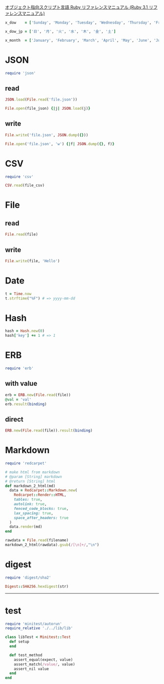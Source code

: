 [オブジェクト指向スクリプト言語 Ruby リファレンスマニュアル (Ruby 3.1 リファレンスマニュアル)](https://docs.ruby-lang.org/ja/3.1/doc/index.html)

```ruby
x_dow    = ['Sunday', 'Monday', 'Tuesday', 'Wednesday', 'Thursday', 'Friday', 'Saturday']
```

```ruby
x_dow_jp = ['日', '月', '火', '水', '木', '金', '土']
```

```ruby
x_month  = ['January', 'February', 'March', 'April', 'May', 'June', 'July', 'August', 'September', 'October', 'November', 'December']
```

# JSON

```ruby
require 'json'
```

## read

```ruby
JSON.load(File.read('file.json'))
```

```ruby
File.open(file_json) {|j| JSON.load(j)}
```

## write

```ruby
File.write('file.json', JSON.dump({}))
```

```ruby
File.open('file.json', 'w') {|f| JSON.dump({}, f)}
```

# CSV

```ruby
require 'csv'
```

```ruby
CSV.read(file_csv)
```

# File

## read

```ruby
File.read(file)
```

## write

```ruby
File.write(file, 'Hello')
```

# Date
```ruby
t = Time.now
t.strftime("%F") # => yyyy-mm-dd
```

# Hash
```ruby
hash = Hash.new(0)
hash['key'] += 1 # => 1
```

# ERB

```ruby
require 'erb'
```

## with value

```ruby
erb = ERB.new(File.read(file))
@val = 'val'
erb.result(binding)
```

## direct

```ruby
ERB.new(File.read(file)).result(binding)
```

# Markdown

```ruby
require 'redcarpet'
```

```ruby
# make html from markdown
# @param [String] markdown
# @return [String] html
def markdown_2_html(md)
  data = Redcarpet::Markdown.new(
    Redcarpet::Render::HTML,
    tables: true,
    autolink: true,
    fenced_code_blocks: true,
    lax_spacing: true,
    space_after_headers: true
  )
  data.render(md)
end
```

```ruby
rawdata = File.read(filename)
markdown_2_html(rawdata).gsub(/[\n]+/,"\n")
```

# digest

```ruby
require 'digest/sha2'
```

```ruby
Digest::SHA256.hexdigest(str)
```

---

# test

```ruby
require 'minitest/autorun'
require_relative './../lib/lib'
```

```ruby
class libTest < Minitest::Test
  def setup
  end

  def test_method
    assert_equal(expect, value)
    assert_match(/value/, value)
    assert_nil value
  end
end
```

